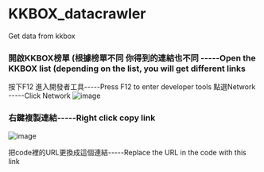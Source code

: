 # KKBOX_datacrawler
Get data from kkbox
### 開啟KKBOX榜單 (根據榜單不同 你得到的連結也不同 -----Open the KKBOX list (depending on the list, you will get different links
按下F12 進入開發者工具-----Press F12 to enter developer tools 
點選Network -----Click Network
![image](https://github.com/KidLiumingjie/KKBOX_datacrawler/assets/108582775/dad8b140-b7b2-483f-a359-ef772724fa32)
### 右鍵複製連結-----Right click copy link
![image](https://github.com/KidLiumingjie/KKBOX_datacrawler/assets/108582775/171a25e6-9686-44ef-af93-34e983478590)


把code裡的URL更換成這個連結-----Replace the URL in the code with this link
